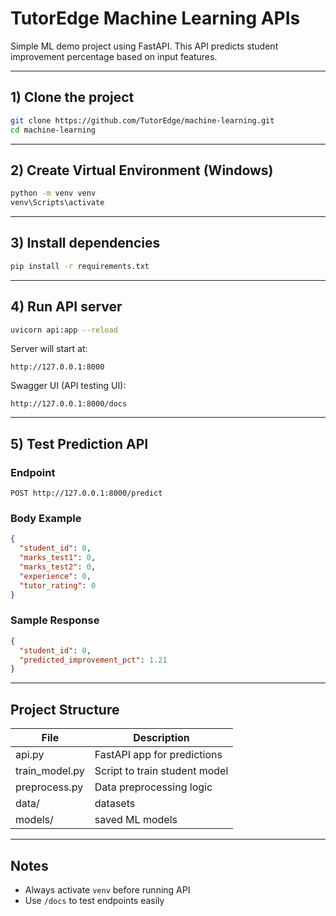 
# TutorEdge Machine Learning APIs

Simple ML demo project using FastAPI.
This API predicts student improvement percentage based on input features.

---

## 1) Clone the project

```bash
git clone https://github.com/TutorEdge/machine-learning.git
cd machine-learning
````

---

## 2) Create Virtual Environment (Windows)

```bash
python -m venv venv
venv\Scripts\activate
```

---

## 3) Install dependencies

```bash
pip install -r requirements.txt
```

---

## 4) Run API server

```bash
uvicorn api:app --reload
```

Server will start at:

```
http://127.0.0.1:8000
```

Swagger UI (API testing UI):

```
http://127.0.0.1:8000/docs
```

---

## 5) Test Prediction API

### Endpoint

```
POST http://127.0.0.1:8000/predict
```

### Body Example

```json
{
  "student_id": 0,
  "marks_test1": 0,
  "marks_test2": 0,
  "experience": 0,
  "tutor_rating": 0
}
```

### Sample Response

```json
{
  "student_id": 0,
  "predicted_improvement_pct": 1.21
}
```

---

## Project Structure

| File           | Description                   |
| -------------- | ----------------------------- |
| api.py         | FastAPI app for predictions   |
| train_model.py | Script to train student model |
| preprocess.py  | Data preprocessing logic      |
| data/          | datasets                      |
| models/        | saved ML models               |

---

## Notes

* Always activate `venv` before running API
* Use `/docs` to test endpoints easily
